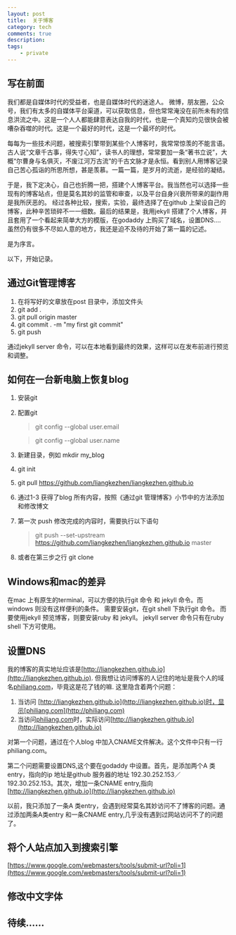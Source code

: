 ```yaml
---
layout: post
title:  关于博客 
category: tech 
comments: true
description: 
tags:
    - private 
---
```


## 写在前面

我们都是自媒体时代的受益者，也是自媒体时代的迷途人。
微博，朋友圈，公众号，我们有太多的自媒体平台渠道，可以获取信息，但也常常淹没在前所未有的信息洪流之中。这是一个人人都能肆意表达自我的时代，也是一个真知灼见很快会被嘈杂吞噬的时代。这是一个最好的时代，这是一个最坏的时代。
  
每每为一些技术问题，被搜索引擎带到某些个人博客时，我常常惊羡的不能言语。古人说“文章千古事，得失寸心知”，读书人的理想，常常要加一条“著书立说”，大概“尔曹身与名俱灭，不废江河万古流”的千古文脉才是永恒。看到别人用博客记录自己苦心孤诣的所思所想，甚是羡慕。一篇一篇，是岁月的流逝，是经验的凝结。

于是，我下定决心，自己也折腾一把，搭建个人博客平台。我当然也可以选择一些现有的博客站点，但是莫名其妙的监管和审查，以及平台自身兴衰所带来的副作用是我所厌恶的。
经过各种比较，搜索，实验，最终选择了在github 上架设自己的博客，此种辛苦琐碎不一一细数。最后的结果是，我用jekyll 搭建了个人博客，并且套用了一个看起来简单大方的模版，在godaddy 上购买了域名，设置DNS....
虽然仍有很多不尽如人意的地方，我还是迫不及待的开始了第一篇的记述。

是为序言。

以下，开始记录。

## 通过Git管理博客

1. 在将写好的文章放在post 目录中，添加文件头
2. git add .
3. git pull origin master 
4. git commit . -m "my first git commit"
5. git push

通过jekyll server 命令，可以在本地看到最终的效果，这样可以在发布前进行预览和调整。

## 如何在一台新电脑上恢复blog

1. 安装git
2. 配置git 
  
  
   > git config --global user.email
   
   > git config --global user.name
  

3. 新建目录，例如 mkdir my_blog
4. git init
5. git pull https://github.com/liangkezhen/liangkezhen.github.io
6. 通过1-3 获得了blog 所有内容，按照《通过git 管理博客》小节中的方法添加和修改博文
7. 第一次 push 修改完成的内容时，需要执行以下语句
	> git push --set-upstream https://github.com/liangkezhen/liangkezhen.github.io master
8. 或者在第三步之行 git clone

## Windows和mac的差异

在mac 上有原生的terminal，可以方便的执行git 命令 和 jekyll 命令。而windows 则没有这样便利的条件。
需要安装git，在git shell 下执行git 命令。
而要使用jekyll 预览博客，则要安装ruby 和 jekyll。 jekyll server 命令只有在ruby shell 下方可使用。


## 设置DNS

我的博客的真实地址应该是[http://liangkezhen.github.io](http://liangkezhen.github.io).
但我想让访问博客的人记住的地址是我个人的域名[philiang.com](http://philiang.com)，毕竟这是花了钱的嘛.
这里隐含着两个问题：

1. 当访问 [http://liangkezhen.github.io](http://liangkezhen.github.io)时，显示[philiang.com](http://philiang.com)
2. 当访问[philiang.com](http://philiang.com)时，实际访问[http://liangkezhen.github.io](http://liangkezhen.github.io)

对第一个问题，通过在个人blog 中加入CNAME文件解决。这个文件中只有一行 philiang.com。

第二个问题需要设置DNS,这个要在godaddy 中设置。首先，是添加两个A 类entry，指向的ip 地址是github 服务器的地址
192.30.252.153／192.30.252.153。其次，增加一条CNAME entry,指向[http://liangkezhen.github.io](http://liangkezhen.github.io)

以前，我只添加了一条A 类entry，会遇到经常莫名其妙访问不了博客的问题。通过添加两条A类entry 和一条CNAME entry,几乎没有遇到过网站访问不了的问题了。

## 将个人站点加入到搜索引擎

[https://www.google.com/webmasters/tools/submit-url?pli=1](https://www.google.com/webmasters/tools/submit-url?pli=1)

## 修改中文字体

## 待续......
